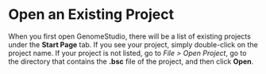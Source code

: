 # Open an Existing Project

When you first open GenomeStudio, there will be a list of existing projects under the **Start Page** tab. If you see your project, simply double-click on the project name. If your project is not listed, go to *File > Open Project*, go to the directory that contains the **.bsc** file of the project, and then click **Open**.
